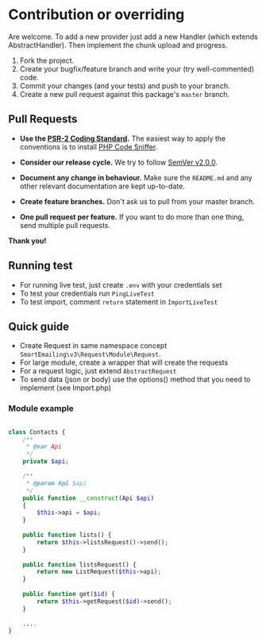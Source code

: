 # Contribution or overriding
Are welcome. To add a new provider just add a new Handler (which extends AbstractHandler). Then implement the chunk
upload and progress.

1. Fork the project.
2. Create your bugfix/feature branch and write your (try well-commented) code.
3. Commit your changes (and your tests) and push to your branch.
4. Create a new pull request against this package's `master` branch.

## Pull Requests

- **Use the [PSR-2 Coding Standard](https://github.com/php-fig/fig-standards/blob/master/accepted/PSR-2-coding-style-guide.md).**
  The easiest way to apply the conventions is to install [PHP Code Sniffer](http://pear.php.net/package/PHP_CodeSniffer).

- **Consider our release cycle.**  We try to follow [SemVer v2.0.0](http://semver.org/). 

- **Document any change in behaviour.**  Make sure the `README.md` and any other relevant 
  documentation are kept up-to-date.

- **Create feature branches.**  Don't ask us to pull from your master branch.

- **One pull request per feature.**  If you want to do more than one thing, send multiple pull requests.
  
**Thank you!**

## Running test

* For running live test, just create `.env` with your credentials set
* To test your credentials run `PingLiveTest`
* To test import, comment `return` statement in `ImportLiveTest` 

## Quick guide

* Create Request in same namespace concept `SmartEmailing\v3\Request\Module\Request`.
* For large module, create a wrapper that will create the requests
* For a request logic, just extend `AbstractRequest`
* To send data (json or body) use the options() method that you need to implement (see Import.php)

### Module example

```php

class Contacts {
    /**
     * @var Api
     */
    private $api;

    /**
     * @param Api $api
     */
    public function __construct(Api $api)
    {
        $this->api = $api;
    }
    
    public function lists() {
        return $this->listsRequest()->send();
    }
    
    public function listsRequest() {
        return new ListRequest($this->api);
    }
    
    public function get($id) {
        return $this->getRequest($id)->send();
    }
    
    ....
}
```

